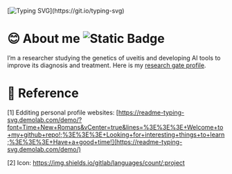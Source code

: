 [![Typing SVG](https://readme-typing-svg.demolab.com?font=Times+New+Roman&pause=1000&vCenter=true&width=435&lines=Welcome+to+my+github+repo!;I%E2%80%98m+a+researcher+studying+genetics+pattern+and+AI+application+in+uveitis;My+research+focuses+on+uncovering+the+genetic+patterns+of+uveitis.;I+also+work+on+advancing+AI+applications+to+improve+diagnosis+and+treatment.;Have+a+good+time!)](https://git.io/typing-svg)
# 😊 About me ![Static Badge](https://img.shields.io/badge/laleoarrow-blue)
I’m a researcher studying the genetics of uveitis and developing AI tools to improve its diagnosis and treatment. Here is my [research gate profile](https://www.researchgate.net/profile/Ao-Lu-3).


# 📓 Reference
[1] Edditing personal profile websites: [https://readme-typing-svg.demolab.com/demo/?font=Time+New+Romans&vCenter=true&lines=%3E%3E%3E+Welcome+to+my+github+repo!;%3E%3E%3E+Looking+for+interesting+things+to+learn;%3E%3E%3E+Have+a+good+time!](https://readme-typing-svg.demolab.com/demo/)

[2] Icon: https://img.shields.io/gitlab/languages/count/:project
